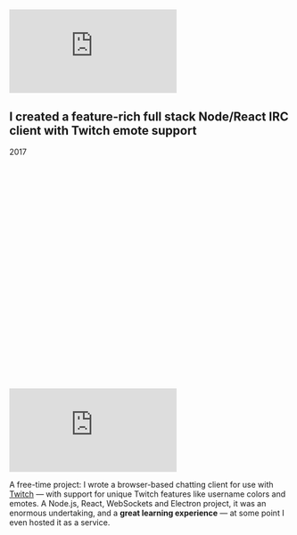 <div class="figure figure-pyramid figure-non-main" aria-hidden="true">
<div class="vimeo-container" style="padding-top:79.82%"><iframe src="https://player.vimeo.com/video/854008926?badge=0&amp;autopause=0&amp;player_id=0&amp;app_id=58479&amp;muted=1&amp;autoplay=1&amp;loop=1&amp;background=1" frameborder="0" allow="autoplay; fullscreen; picture-in-picture"></iframe></div>
</div>

## I created a feature-rich full stack Node/React IRC client with Twitch emote support

<p class="meta">2017</p>

<div class="figure figure-pyramid figure-main">
<div class="vimeo-container" style="padding-top:79.82%"><iframe src="https://player.vimeo.com/video/854008926?badge=0&amp;autopause=0&amp;player_id=0&amp;app_id=58479&amp;muted=1&amp;autoplay=1&amp;loop=1&amp;background=1" frameborder="0" allow="autoplay; fullscreen; picture-in-picture"></iframe></div>
</div>

<!-- I've been hanging out a lot on the live streaming website Twitch over the years. I've gained a big group of friends I got to know over the website. Chatting in Twitch chat is a way I've done a lot of socialization.

But I wanted to keep the connection going even when I wasn't viewing a live stream with friends. -->

A free-time project: I wrote a browser-based chatting client for use with [Twitch](https://www.twitch.tv/) — with support for unique Twitch features like username colors and emotes. A Node.js, React, WebSockets and Electron project, it was an enormous undertaking, and a **great learning experience** — at some point I even hosted it as a service. <br style="clear:right" />
